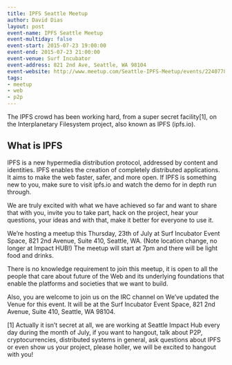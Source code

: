 ```yaml
---
title: IPFS Seattle Meetup
author: David Dias
layout: post
event-name: IPFS Seattle Meetup
event-multiday: false
event-start: 2015-07-23 19:00:00
event-end: 2015-07-23 21:00:00
event-venue: Surf Incubator
event-address: 821 2nd Ave, Seattle, WA 98104
event-website: http://www.meetup.com/Seattle-IPFS-Meetup/events/224077819/
tags:
- meetup
- web
- p2p
---
```


The IPFS crowd has been working hard, from a super secret facility[1], on the Interplanetary Filesystem project, also known as IPFS (ipfs.io).

## What is IPFS

IPFS is a new hypermedia distribution protocol, addressed by content and identities. IPFS enables the creation of completely distributed applications. It aims to make the web faster, safer, and more open. If IPFS is something new to you, make sure to visit ipfs.io and watch the demo for in depth run through.

We are truly excited with what we have achieved so far and want to share that with you, invite you to take part, hack on the project, hear your questions, your ideas and with that, make it better for everyone to use it.

We’re hosting a meetup this Thursday, 23th of July at Surf Incubator Event Space, 821 2nd Avenue, Suite 410, Seattle, WA. (Note location change, no longer at Impact HUB!) The meetup will start at 7pm and there will be light food and drinks.

There is no knowledge requirement to join this meetup, it is open to all the people that care about future of the Web and its underlying foundations that enable the platforms and societies that we want to build.

Also, you are welcome to join us on the IRC channel on We’ve updated the Venue for this event. It will be at the Surf Incubator Event Space, 821 2nd Avenue, Suite 410, Seattle, WA 98104.

[1] Actually it isn’t secret at all, we are working at Seattle Impact Hub every day during the month of July, if you want to hangout, talk about P2P, cryptocurrencies, distributed systems in general, ask questions about IPFS or even show us your project, please holler, we will be excited to hangout with you!

